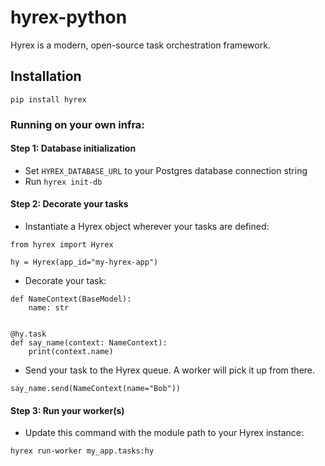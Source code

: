 # hyrex-python

Hyrex is a modern, open-source task orchestration framework.

## Installation

`pip install hyrex`

### Running on your own infra:

#### Step 1: Database initialization

- Set `HYREX_DATABASE_URL` to your Postgres database connection string
- Run `hyrex init-db`

#### Step 2: Decorate your tasks

- Instantiate a Hyrex object wherever your tasks are defined:

```
from hyrex import Hyrex

hy = Hyrex(app_id="my-hyrex-app")
```

- Decorate your task:

```
def NameContext(BaseModel):
    name: str


@hy.task
def say_name(context: NameContext):
    print(context.name)
```

- Send your task to the Hyrex queue. A worker will pick it up from there.

```
say_name.send(NameContext(name="Bob"))
```

#### Step 3: Run your worker(s)

- Update this command with the module path to your Hyrex instance:

```
hyrex run-worker my_app.tasks:hy
```

